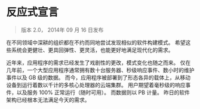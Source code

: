 # 反应式宣言

> 版本 2.0， 2014年 09 月 16 日发布

在不同领域中深耕的组织都在不约而同地尝试发现相似的软件构建模式。
希望这些系统会更健壮、更具回弹性、更灵活，也能更好地满足现代化的需求。

近年来，应用程序的需求已经发生了戏剧性的更改，模式变化也随之而来。
仅在几年前，一个大型应用程序通常拥有数十台服务器、秒级响应事件、数小时的维护事件以及 GB 级的数据。
而今，应用程序被部署到了形态各异的载体上，从移动设备到运行着数以千计的多核心处理器的云端集群。
用户期望着毫秒级的响应事件，以及服务 100% 正常运行（随时可用）。
而数据则以 PB 计量。
昨日的软件架构已经根本无法满足今天的需求。


